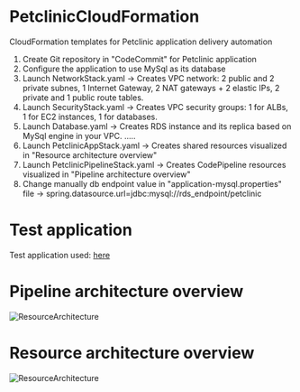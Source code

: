# PetclinicCloudFormation
CloudFormation templates for Petclinic application delivery automation
1. Create Git repository in "CodeCommit" for Petclinic application
2. Configure the application to use MySql as its database
3. Launch NetworkStack.yaml -> Creates VPC network: 2 public and 2 private subnes, 1 Internet Gateway, 2 NAT gateways + 2 elastic IPs, 2 private and 1 public route tables.
4. Launch SecurityStack.yaml -> Creates VPC security groups: 1 for ALBs, 1 for EC2 instances, 1 for databases.
4. Launch Database.yaml -> Creates RDS instance and its replica based on MySql engine in your VPC.
.....
5. Launch PetclinicAppStack.yaml -> Creates shared resources visualized in "Resource architecture overview"
6. Launch PetclinicPipelineStack.yaml -> Creates CodePipeline resources visualized in "Pipeline architecture overview"
7. Change manually db endpoint value in "application-mysql.properties" file -> spring.datasource.url=jdbc:mysql://rds_endpoint/petclinic 

# Test application
Test application used: [here](https://github.com/spring-projects/spring-petclinic)

# Pipeline architecture overview
![ResourceArchitecture](https://github.com/janisliepins/PetclinicCloudFormation/blob/develop/PetclinicPipelineArchitecture.png)

# Resource architecture overview
![ResourceArchitecture](https://github.com/janisliepins/PetclinicCloudFormation/blob/develop/PetclinicResourceArchitecture.png)

